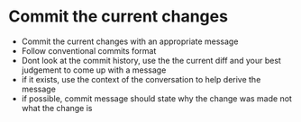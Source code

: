 # Commit the current changes

- Commit the current changes with an appropriate message
- Follow conventional commits format
- Dont look at the commit history, use the the current diff and your best judgement to come up with a message
- if it exists, use the context of the conversation to help derive the message
- if possible, commit message should state why the change was made not what the change is

